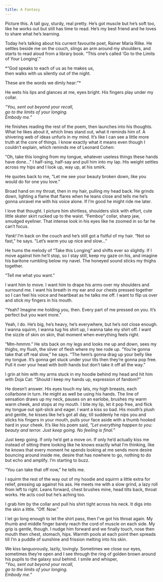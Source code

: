 ```yaml
---
title: A Fantasy
---
```


Picture this. A tall guy, sturdy, real pretty. He’s got muscle but he’s soft too, like he works out but still has time to read. He’s my best friend and he loves to share what he’s learning. 

Today he’s talking about his current favourite poet, Rainer Maria Rilke. He settles beside me on the couch, slings an arm around my shoulders, and starts to read aloud from a library book. “This one’s called ‘Go to the Limits of Your Longing’.”

*“God speaks to each of us as he makes us,  
then walks with us silently out of the night.

These are the words we dimly hear:”*

He wets his lips and glances at me, eyes bright. His fingers play under my collar.

*“You, sent out beyond your recall,  
go to the limits of your longing.  
Embody me.”*

He finishes reading the rest of the poem, then launches into his thoughts. What he likes about it, which lines stand out, what it reminds him of. A shivering web of ideas unfurls in my mind. It’s like I can see a little more truth at the core of things. I know exactly what it means even though I couldn’t explain, which reminds me of Leonard Cohen: 

“Oh, take this longing from my tongue, whatever useless things these hands have done..." I half-sing, half-say and pull him into my lap. His weight settles across my hips and I look up, way up, at his smirk. 

He quotes back to me, “Let me see your beauty broken down, like you would do for one you love.”

Broad hand on my throat, then in my hair, pulling my head back. He grinds down, lighting a flame that flares when he leans close and tells me he’s gonna unravel me with his voice alone. If I’m good he might ride me later.

I love that thought. I picture him shirtless, shoulders slick with effort, cute little skater skirt rucked up to the waist. “Femboy” collar, sharp jaw, smudged eyeliner. That intense look in his eyes like he zoomed in so far he can’t focus.

*Yank!* I’m back on the couch and he’s still got a fistful of my hair. “Not so fast," he says. "Let’s warm you up nice and slow…”

He hums the melody of “Take this Longing” and shifts ever so slightly. If I move against him he’ll stop, so I stay still, keep my gaze on his, and imagine his baritone rumbling below my navel. The honeyed sound sticks my thighs together.

“Tell me what you want.”

I want him to move. I want him to drape his arms over my shoulders and surround me. I want his breath in my ear and our chests pressed together so I can feel his voice and heartbeat as he talks me off. I want to flip us over and stick my fingers in his mouth.

“Yeah? Imagine me holding you, then. Every part of me pressed on you. It’s perfect but you want more.”

Yeah, I do. He’s big, he’s heavy, he’s everywhere, but he’s not close enough. I wanna squirm, I wanna tug his shirt up, I wanna take my shirt off. I want the sizzle of skin on skin, that moment when everything feels right.

“Mm-hmmm.” He sits back on my legs and looks me up and down, sees my thighs, my flush, the sliver of flesh where my tee rode up. “You’re gonna take that off real slow,” he says. “The hem’s gonna drag up your belly like my tongue. It’s gonna get stuck under your tits then they’re gonna pop free. Pull it over your head with both hands but don’t take it off all the way.”

I grin at him with my arms stuck in my hoodie behind my head and hit him with Doja Cat: “Should I keep my hands up, expression of fandom?”

He doesn’t answer. His eyes touch my lats, my high breasts, each collarbone in turn. He might as well be using his hands. The line of sensation draws up my neck, pauses on an earlobe, brushes my warm warm cheek, and stops at my mouth. I bite my lip, let it pop free, and flick my tongue out spit-slick and eager. I want a kiss so bad. His mouth’s plush and gentle, he kisses like he’s got all day, till suddenly he nips you and sticks his fingers in your mouth, pulls your face aside with a thumb hooked hard in your cheek. It’s like his poem said, *“Let everything happen to you: beauty and terror. Just keep going. No feeling is final.”*

Just keep going. If only he’d get a move on. If only he’d actually kiss me instead of sitting there looking like he knows exactly what I’m thinking, like he knows that every moment he spends looking at me sends more desire bouncing around inside me, desire that has nowhere to go, nothing to do but echo and amplify. I’m starting to buzz.

“You can take that off now,” he tells me. 

I squirm the rest of the way out of my hoodie and squirm a little extra for relief, pressing up against his ass. He meets me with a slow grind, a lazy roll from left to right. Leans forward, chest brushes mine, head tilts back, throat works. He acts cool but he’s aching too.

I grab him by the collar and pull his shirt tight across his neck. It digs into the skin a little. “Off. Now.”

I let go long enough to let the shirt pass, then I’ve got his throat again. My thumb and middle finger barely reach the cord of muscle on each side. My grip is gentle, though. I nudge him forward and we finally touch, nose then mouth then chest, stomach, hips. Warmth pools at each point then spreads till I’m a puddle of sunshine and frission melting into his skin. 

We kiss languorously, lazily, lovingly. Sometimes we close our eyes, sometimes they’re open and I see through the ring of golden brown around his pupils to the galaxy soul behind. I smile and whisper,  
*“You, sent out beyond your recall,  
go to the limits of your longing.  
Embody me.”*
